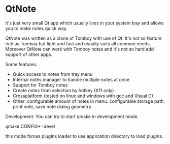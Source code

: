QtNote
======
It's just very small Qt app which usually lives in your system tray and allows you to make notes quick way.

QtNote was written as a clone of Tomboy with use of Qt.
It's not so feature rich as Tomboy but light and fast and usually suits all common needs.
Moreover QtNote can work with Tomboy notes and it's not so hard add support of other apps.

Some features:
* Quick access to notes from tray menu
* Internal notes manager to handle multiple notes at once
* Support for Tomboy notes
* Create notes from selection by hotkey (X11 only)
* Crossplatform (tested on linux and windows with gcc and Visual C)
* Other: configurable amount of notes in menu. configurable storage path, print note, save note dialog geometry

Development:
You can try to start qmake in development mode.

  qmake CONFIG+=devel

this mode forces plugins loader to use application directory to load plugins.
